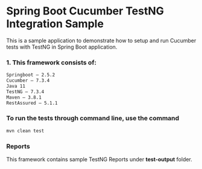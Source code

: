 # Spring Boot Cucumber TestNG Integration Sample

This is a sample application to demonstrate how to setup and run Cucumber tests with TestNG in Spring Boot application. 

### 1. This framework consists of:
```bash
Springboot – 2.5.2
Cucumber – 7.3.4
Java 11
TestNG – 7.3.4
Maven – 3.8.1
RestAssured – 5.1.1
```


### To run the tests through command line, use the command

```python
mvn clean test
```

### Reports
This framework contains sample TestNG Reports under **test-output** folder.
